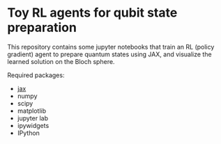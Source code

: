 # Toy RL agents for qubit state preparation


This repository contains some jupyter notebooks that train an RL (policy gradient) agent to prepare quantum states using JAX, and visualize the learned solution on the Bloch sphere. 

Required packages:
* [jax](https://jax.readthedocs.io/en/latest/)
* numpy
* scipy
* matplotlib
* jupyter lab
* ipywidgets
* IPython
